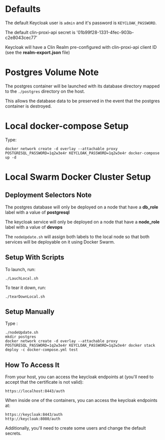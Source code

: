 # Defaults

The default Keycloak user is `admin` and it's password is `KEYCLOAK_PASSWORD`.

The default clin-proxi-api secret is '01b99f28-1331-4fec-903b-c2e8043cec77'

Keycloak will have a Clin Realm pre-configured with clin-proxi-api client ID  (see the **realm-export.json** file)

# Postgres Volume Note

The postgres container will be launched with its database directory mapped to the ```./postgres``` directory on the host.

This allows the database data to be preserved in the event that the postgres container is destroyed.

# Local docker-compose Setup

Type: 

```
docker network create -d overlay --attachable proxy
POSTGRESQL_PASSWORD=1q2w3e4r KEYCLOAK_PASSWORD=1q2w3e4r docker-compose up -d
```

# Local Swarm Docker Cluster Setup

## Deployment Selectors Note

The postgres database will only be deployed on a node that have a **db_role** label with a value of **postgresql**

The keycloak service will only be deployed on a node that have a **node_role** label with a value of **devops**

The ```nodeUpdate.sh``` will assign both labels to the local node so that both services will be deployable on it using Docker Swarm.

## Setup With Scripts

To launch, run:

```
./LauchLocal.sh
```

To tear it down, run:

```
./tearDownLocal.sh
```

## Setup Manually

Type :

```
./nodeUpdate.sh
mkdir postgres
docker network create -d overlay --attachable proxy
POSTGRESQL_PASSWORD=1q2w3e4r KEYCLOAK_PASSWORD=1q2w3e4r docker stack deploy -c docker-compose.yml test
```

## How To Access It

From your host, you can access the keycloak endpoints at (you'll need to accept that the certificate is not valid):

```
https://localhost:8443/auth
```

When inside one of the containers, you can access the keycloak endpoints at:

```
https://keycloak:8443/auth
http://keycloak:8080/auth
```

Additionally, you'll need to create some users and change the default secrets.